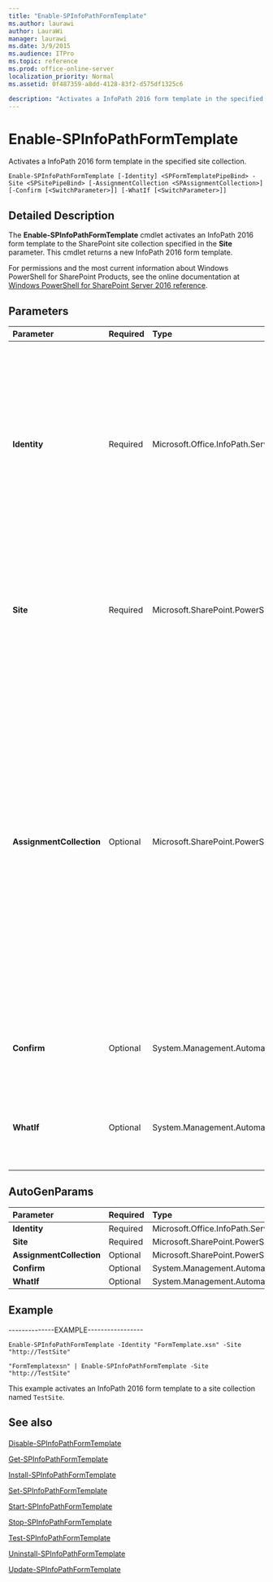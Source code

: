 ```yaml
---
title: "Enable-SPInfoPathFormTemplate"
ms.author: laurawi
author: LauraWi
manager: laurawi
ms.date: 3/9/2015
ms.audience: ITPro
ms.topic: reference
ms.prod: office-online-server
localization_priority: Normal
ms.assetid: 0f487359-a8dd-4128-83f2-d575df1325c6

description: "Activates a InfoPath 2016 form template in the specified site collection."
---
```


# Enable-SPInfoPathFormTemplate

Activates a InfoPath 2016 form template in the specified site collection.
  
```
Enable-SPInfoPathFormTemplate [-Identity] <SPFormTemplatePipeBind> -Site <SPSitePipeBind> [-AssignmentCollection <SPAssignmentCollection>] [-Confirm [<SwitchParameter>]] [-WhatIf [<SwitchParameter>]]
```

## Detailed Description

The **Enable-SPInfoPathFormTemplate** cmdlet activates an InfoPath 2016 form template to the SharePoint site collection specified in the **Site** parameter. This cmdlet returns a new InfoPath 2016 form template. 
  
For permissions and the most current information about Windows PowerShell for SharePoint Products, see the online documentation at [Windows PowerShell for SharePoint Server 2016 reference](https://go.microsoft.com/fwlink/p/?LinkId=671715).
  
## Parameters

|**Parameter**|**Required**|**Type**|**Description**|
|:-----|:-----|:-----|:-----|
|**Identity** <br/> |Required  <br/> |Microsoft.Office.InfoPath.Server.Cmdlet.SPFormTemplatePipeBind  <br/> |Specifies the InfoPath 2016 form template to activate. The form template must be an administrator-approved, browser-enabled form template that is available on the server farm.  <br/> The type must be a valid GUID, in the form 12345678-90ab-cdef-1234-567890bcdefgh; a valid name of a form template (for example, InfoPathFormTemplate1); a valid name of a form template files (for example, FormTemplateFile1.xsn); or an instance of a valid **SPFormTemplate** object.  <br/> |
|**Site** <br/> |Required  <br/> |Microsoft.SharePoint.PowerShell.SPSitePipeBind  <br/> |Specifies the site collection that contains the InfoPath 2016 form template to activate.  <br/> The type must be a valid GUID, in the form 12345678-90ab-cdef-1234-567890bcdefgh; a valid URL, in the form http://server_name; or an instance of a valid **SPSite** object.  <br/> |
|**AssignmentCollection** <br/> |Optional  <br/> |Microsoft.SharePoint.PowerShell.SPAssignmentCollection  <br/> |Manages objects for the purpose of proper disposal. Use of objects, such as **SPWeb** or **SPSite**, can use large amounts of memory and use of these objects in Windows PowerShell scripts requires proper memory management. Using the **SPAssignment** object, you can assign objects to a variable and dispose of the objects after they are needed to free up memory. When **SPWeb**, **SPSite**, or **SPSiteAdministration** objects are used, the objects are automatically disposed of if an assignment collection or the **Global** parameter is not used.  <br/> > [!NOTE]> When the **Global** parameter is used, all objects are contained in the global store. If objects are not immediately used, or disposed of by using the **Stop-SPAssignment** command, an out-of-memory scenario can occur.           |
|**Confirm** <br/> |Optional  <br/> |System.Management.Automation.SwitchParameter  <br/> |Prompts you for confirmation before executing the command. For more information, type the following command: **get-help about_commonparameters** <br/> |
|**WhatIf** <br/> |Optional  <br/> |System.Management.Automation.SwitchParameter  <br/> |Displays a message that describes the effect of the command instead of executing the command. For more information, type the following command: **get-help about_commonparameters** <br/> |
   
## AutoGenParams

|**Parameter**|**Required**|**Type**|**Description**|
|:-----|:-----|:-----|:-----|
|**Identity** <br/> |Required  <br/> |Microsoft.Office.InfoPath.Server.Cmdlet.SPFormTemplatePipeBind  <br/> ||
|**Site** <br/> |Required  <br/> |Microsoft.SharePoint.PowerShell.SPSitePipeBind  <br/> ||
|**AssignmentCollection** <br/> |Optional  <br/> |Microsoft.SharePoint.PowerShell.SPAssignmentCollection  <br/> ||
|**Confirm** <br/> |Optional  <br/> |System.Management.Automation.SwitchParameter  <br/> ||
|**WhatIf** <br/> |Optional  <br/> |System.Management.Automation.SwitchParameter  <br/> ||
   
## Example

--------------EXAMPLE-----------------
  
```
Enable-SPInfoPathFormTemplate -Identity "FormTemplate.xsn" -Site "http://TestSite"
```

```
"FormTemplatexsn" | Enable-SPInfoPathFormTemplate -Site "http://TestSite"
```

This example activates an InfoPath 2016 form template to a site collection named  `TestSite`.
  
## See also

#### 

[Disable-SPInfoPathFormTemplate](disable-spinfopathformtemplate.md)
  
[Get-SPInfoPathFormTemplate](get-spinfopathformtemplate.md)
  
[Install-SPInfoPathFormTemplate](install-spinfopathformtemplate.md)
  
[Set-SPInfoPathFormTemplate](set-spinfopathformtemplate.md)
  
[Start-SPInfoPathFormTemplate](start-spinfopathformtemplate.md)
  
[Stop-SPInfoPathFormTemplate](stop-spinfopathformtemplate.md)
  
[Test-SPInfoPathFormTemplate](test-spinfopathformtemplate.md)
  
[Uninstall-SPInfoPathFormTemplate](uninstall-spinfopathformtemplate.md)
  
[Update-SPInfoPathFormTemplate](update-spinfopathformtemplate.md)

